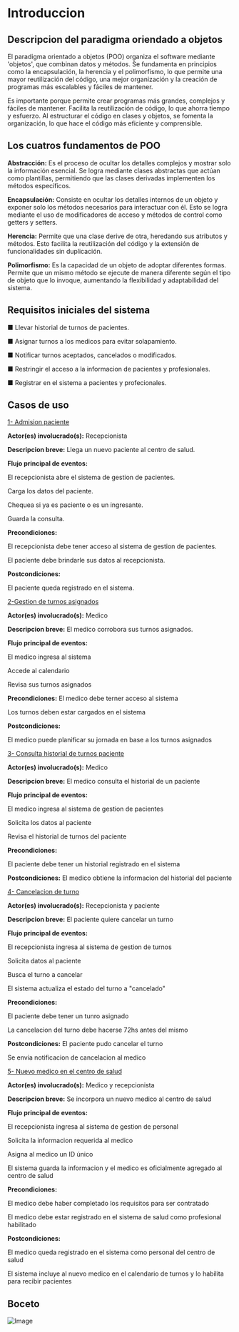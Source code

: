 # Introduccion

## Descripcion del paradigma oriendado a objetos
El paradigma orientado a objetos (POO) organiza el software mediante 'objetos', que combinan datos y métodos. Se fundamenta en principios como la encapsulación, la herencia y el polimorfismo, lo que permite una mayor reutilización del código, una mejor organización y la creación de programas más escalables y fáciles de mantener.

Es importante porque permite crear programas más grandes, complejos y fáciles de mantener. Facilita la reutilización de código, lo que ahorra tiempo y esfuerzo. Al estructurar el código en clases y objetos, se fomenta la organización, lo que hace el código más eficiente y comprensible.

## Los cuatros fundamentos de POO
**Abstracción:** Es el proceso de ocultar los detalles complejos y mostrar solo la información esencial. Se logra mediante clases abstractas que actúan como plantillas, permitiendo que las clases derivadas implementen los métodos específicos.

**Encapsulación:** Consiste en ocultar los detalles internos de un objeto y exponer solo los métodos necesarios para interactuar con él. Esto se logra mediante el uso de modificadores de acceso y métodos de control como getters y setters.

**Herencia:** Permite que una clase derive de otra, heredando sus atributos y métodos. Esto facilita la reutilización del código y la extensión de funcionalidades sin duplicación.

**Polimorfismo:** Es la capacidad de un objeto de adoptar diferentes formas. Permite que un mismo método se ejecute de manera diferente según el tipo de objeto que lo invoque, aumentando la flexibilidad y adaptabilidad del sistema.

## Requisitos iniciales del sistema
■ Llevar historial de turnos de pacientes.

■ Asignar turnos a los medicos para evitar solapamiento.

■ Notificar turnos aceptados, cancelados o modificados.

■ Restringir el acceso a la informacion de pacientes y profesionales.

■ Registrar en el sistema a pacientes y profecionales.


## Casos de uso
<ins>1- Admision paciente</ins>

**Actor(es) involucrado(s):** Recepcionista

**Descripcion breve:** Llega un nuevo paciente al centro de salud.

**Flujo principal de eventos:**

El recepcionista abre el sistema de gestion de pacientes.

Carga los datos del paciente.

Chequea si ya es paciente o es un ingresante.

Guarda la consulta.

**Precondiciones:**

El recepcionista debe tener acceso al sistema de gestion de pacientes.

El paciente debe brindarle sus datos al recepcionista.

**Postcondiciones:**

El paciente queda registrado en el sistema.


<ins>2-Gestion de turnos asignados</ins>

**Actor(es) involucrado(s):** Medico

**Descripcion breve:** El medico corrobora sus turnos asignados.

**Flujo principal de eventos:**

El medico ingresa al sistema 

Accede al calendario

Revisa sus turnos asignados

**Precondiciones:**
El medico debe terner acceso al sistema

Los turnos deben estar cargados en el sistema

**Postcondiciones:**

El medico puede planificar su jornada en base a los turnos asignados


<ins>3- Consulta historial de turnos paciente</ins>

**Actor(es) involucrado(s):** Medico

**Descripcion breve:** El medico consulta el historial de un paciente

**Flujo principal de eventos:**

El medico ingresa al sistema de gestion de pacientes

Solicita los datos al paciente

Revisa el historial de turnos del paciente

**Precondiciones:**

El paciente debe tener un historial registrado en el sistema

**Postcondiciones:**
El medico obtiene la informacion del historial del paciente


<ins>4- Cancelacion de turno</ins>

**Actor(es) involucrado(s):** Recepcionista y paciente

**Descripcion breve:** El paciente quiere cancelar un turno

**Flujo principal de eventos:**

El recepcionista ingresa al sistema de gestion de turnos

Solicita datos al paciente

Busca el turno a cancelar

El sistema actualiza el estado del turno a "cancelado"

**Precondiciones:**

El paciente debe tener un tunro asignado

La cancelacion del turno debe hacerse 72hs antes del mismo

**Postcondiciones:**
El paciente pudo cancelar el turno

Se envia notificacion de cancelacion al medico


<ins>5- Nuevo medico en el centro de salud</ins>

**Actor(es) involucrado(s):** Medico y recepcionista

**Descripcion breve:** Se incorpora un nuevo medico al centro de salud

**Flujo principal de eventos:** 

El recepcionista ingresa al sistema de gestion de personal

Solicita la informacion requerida al medico

Asigna al medico un ID único

El sistema guarda la informacion y el medico es oficialmente agregado al centro de salud

**Precondiciones:**

El medico debe haber completado los requisitos para ser contratado

El medico debe estar registrado en el sistema de salud como profesional habilitado

**Postcondiciones:**

El medico queda registrado en el sistema como personal del centro de salud

El sistema incluye al nuevo medico en el calendario de turnos y lo habilita para recibir pacientes



## Boceto

![Image](https://github.com/user-attachments/assets/838c1bd6-157b-4f08-8c54-448c6d7a9ffb)
